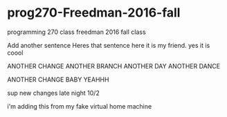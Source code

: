 # prog270-Freedman-2016-fall

programming 270 class freedman 2016 fall class

Add another sentence
Heres that sentence
here it is my friend.
yes it is coool

ANOTHER CHANGE ANOTHER BRANCH
ANOTHER DAY ANOTHER DANCE


ANOTHER CHANGE BABY YEAHHH


sup new changes late night 10/2

i'm adding this from my fake virtual home machine
